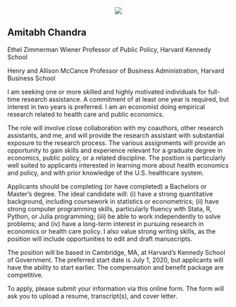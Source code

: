 <p align="center">
<img src="../images hks_logo.png">
</p>

## Amitabh Chandra

Ethel Zimmerman Wiener Professor of Public Policy, Harvard Kennedy School

Henry and Allison McCance Professor of Business Administration, Harvard Business School

I am seeking one or more skilled and highly motivated individuals for full-time research assistance. A commitment of at least one year is required, but interest in two years is preferred. I am an economist doing empirical research related to health care and public economics.

The role will involve close collaboration with my coauthors, other research assistants, and me, and will provide the research assistant with substantial exposure to the research process. The various assignments will provide an opportunity to gain skills and experience relevant for a graduate degree in economics, public policy, or a related discipline. The position is particularly well suited to applicants interested in learning more about health economics and policy, and with prior knowledge of the U.S. healthcare system.

Applicants should be completing (or have completed) a Bachelors or Master’s degree. The ideal candidate will: (i) have a strong quantitative background, including coursework in statistics or econometrics; (ii) have strong computer programming skills, particularly fluency with Stata, R, Python, or Julia programming; (iii) be able to work independently to solve problems; and (iv) have a long-term interest in pursuing research in economics or health care policy. I also value strong writing skills, as the position will include opportunities to edit and draft manuscripts.

The position will be based in Cambridge, MA, at Harvard’s Kennedy School of Government. The preferred start date is July 1, 2020, but applicants will have the ability to start earlier. The compensation and benefit package are competitive.

To apply, please submit your information via this online form. The form will ask you to upload a resume, transcript(s), and cover letter.
